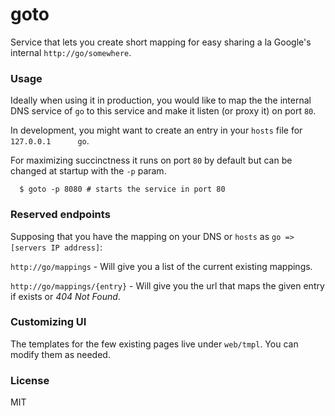 # goto

Service that lets you create short mapping for easy sharing a la Google's
internal `http://go/somewhere`.

### Usage

Ideally when using it in production, you would like to map the the internal DNS
service of `go` to this service and make it listen (or proxy it) on port `80`.

In development, you might want to create an entry in your `hosts` file for
`127.0.0.1      go`.

For maximizing succinctness it runs on port `80` by default but can be changed
at startup with the `-p` param.

```
  $ goto -p 8080 # starts the service in port 80
```

### Reserved endpoints

Supposing that you have the mapping on your DNS or `hosts` as
`go => [servers IP address]`:

`http://go/mappings` - Will give you a list of the current existing mappings.

`http://go/mappings/{entry}` - Will give you the url that maps the given entry if exists or *404 Not Found*.

### Customizing UI

The templates for the few existing pages live under `web/tmpl`. You can modify
them as needed.

### License

MIT
